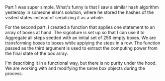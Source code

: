 Part 1 was super simple. What's funny is that I saw a similar hash algorithm yesterday
in someone else's solution, where he stored the hashes of the visited states instead
of serializing it as a whole.

For the second part, I created a function that applies one statement to
an array of boxes at hand. The signature is set up so that I can use it to Aggregate 
all steps seeded with an initial set of 256 empty boxes. We are transforming boxes
to boxes while applying the steps in a row. The function passed as the third argument 
is used to extract the computing power from the final state of the box array.

I'm describing it in a functional way, but there is no purity under the hood. We 
are working with and modifying the same box objects during the process.